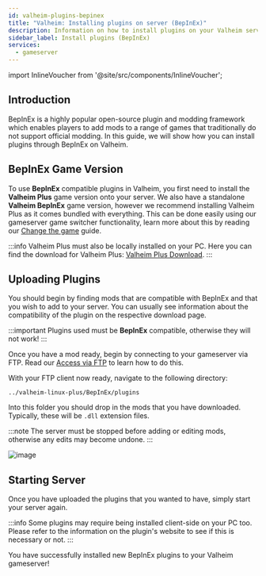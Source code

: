 ```yaml
---
id: valheim-plugins-bepinex
title: "Valheim: Installing plugins on server (BepInEx)"
description: Information on how to install plugins on your Valheim server using BepInEx (Valheim Plus Server) from ZAP-Hosting - ZAP-Hosting.com documentation
sidebar_label: Install plugins (BepInEx)
services:
  - gameserver
---
```


import InlineVoucher from '@site/src/components/InlineVoucher';

## Introduction
BepInEx is a highly popular open-source plugin and modding framework which enables players to add mods to a range of games that traditionally do not support official modding. In this guide, we will show how you can install plugins through BepInEx on Valheim.

<InlineVoucher />

## BepInEx Game Version

To use **BepInEx** compatible plugins in Valheim, you first need to install the **Valheim Plus** game version onto your server. We also have a standalone **Valheim BepInEx** game version, however we recommend installing Valheim Plus as it comes bundled with everything. This can be done easily using our gameserver game switcher functionality, learn more about this by reading our [Change the game](gameserver-gameswitch.md) guide.

:::info
Valheim Plus must also be locally installed on your PC. Here you can find the download for Valheim Plus: [Valheim Plus Download](https://www.nexusmods.com/valheim/mods/4).
:::

## Uploading Plugins

You should begin by finding mods that are compatible with BepInEx and that you wish to add to your server. You can usually see information about the compatibility of the plugin on the respective download page.

:::important
Plugins used must be **BepInEx** compatible, otherwise they will not work!
:::

Once you have a mod ready, begin by connecting to your gameserver via FTP. Read our [Access via FTP](gameserver-ftpaccess.md) to learn how to do this.

With your FTP client now ready, navigate to the following directory:
```
../valheim-linux-plus/BepInEx/plugins
```

Into this folder you should drop in the mods that you have downloaded. Typically, these will be `.dll` extension files.

:::note
The server must be stopped before adding or editing mods, otherwise any edits may become undone.
:::

![image](https://screensaver01.zap-hosting.com/index.php/s/d8gTeFiGXTsxHwz/preview)

## Starting Server

Once you have uploaded the plugins that you wanted to have, simply start your server again.

:::info
Some plugins may require being installed client-side on your PC too. Please refer to the information on the plugin's website to see if this is necessary or not.
:::

You have successfully installed new BepInEx plugins to your Valheim gameserver!